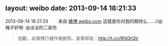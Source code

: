 layout: weibo
date: 2013-09-14 18:21:33
---
<meta name="referrer" content="no-referrer" />

2013-09-14 18:21:33  &nbsp;&nbsp;&nbsp;&nbsp;&nbsp;&nbsp; 来自 <a href="http://weibo.com/" rel="nofollow">微博 weibo.com</a>
这就是你对我的期待么……//@梅子好呀: @淡淡的二哀伤
>  抱歉，此微博已被作者删除。查看帮助：http://t.cn/Rfd3rQV
